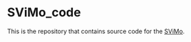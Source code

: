 # SViMo_code
This is the repository that contains source code for the [SViMo](https://Droliven.github.io/SViMo_project).
